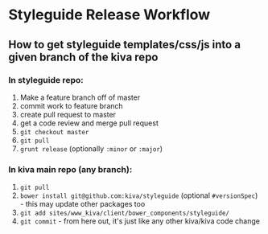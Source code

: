 # Styleguide Release Workflow

## How to get styleguide templates/css/js into a given branch of the kiva repo

### In styleguide repo:

1. Make a feature branch off of master 
2. commit work to feature branch
3. create pull request to master
4. get a code review and merge pull request
5. `git checkout master`
6. `git pull`
7. `grunt release` (optionally `:minor` or `:major`)

### In kiva main repo (any branch):

1. `git pull`
2. `bower install git@github.com:kiva/styleguide` (optional `#versionSpec`) - this may update other packages too
3. `git add sites/www_kiva/client/bower_components/styleguide/`
4. `git commit` -  from here out, it's just like any other kiva/kiva code change